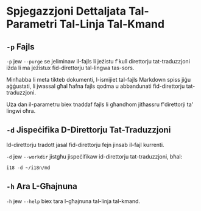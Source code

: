 # Spjegazzjoni Dettaljata Tal-Parametri Tal-Linja Tal-Kmand

## `-p` Fajls

`-p` jew `--purge` se jeliminaw il-fajls li jeżistu f'kull direttorju tat-traduzzjoni iżda li ma jeżistux fid-direttorju tal-lingwa tas-sors.

Minħabba li meta tikteb dokumenti, l-ismijiet tal-fajls Markdown spiss jiġu aġġustati, li jwassal għal ħafna fajls qodma u abbandunati fid-direttorju tat-traduzzjoni.

Uża dan il-parametru biex tnaddaf fajls li għandhom jitħassru f'direttorji ta' lingwi oħra.

## `-d` Jispeċifika D-Direttorju Tat-Traduzzjoni

Id-direttorju tradott jasal fid-direttorju fejn jinsab il-fajl kurrenti.

`-d` jew `--workdir` jistgħu jispeċifikaw id-direttorju tat-traduzzjoni, bħal:

```
i18 -d ~/i18n/md
```

## `-h` Ara L-Għajnuna

`-h` jew `--help` biex tara l-għajnuna tal-linja tal-kmand.